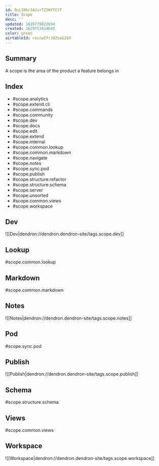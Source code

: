 ```yaml
---
id: OuLI06rJAJurTZ2WYTCtT
title: Scope
desc: ''
updated: 1639779822694
created: 1629753418643
color: green
airtableId: reccwIfrJd2saG2SO
---
```


## Summary

A scope is the area of the product a feature belongs in

## Index

- #scope.analytics
- #scope.extend.cli
- #scope.commands
- #scope.community
- #scope.dev
- #scope.docs
- #scope.edit
- #scope.extend
- #scope.internal
- #scope.common.lookup
- #scope.common.markdown
- #scope.navigate
- #scope.notes
- #scope.sync.pod
- #scope.publish
- #scope.structure.refactor
- #scope.structure.schema
- #scope.server
- #scope.unsorted
- #scope.common.views
- #scope.workspace

## Dev
![[Dev|dendron://dendron.dendron-site/tags.scope.dev]]

## Lookup
#scope.common.lookup

## Markdown
#scope.common.markdown

## Notes
![[Notes|dendron://dendron.dendron-site/tags.scope.notes]]

## Pod
#scope.sync.pod

## Publish
![[Publish|dendron://dendron.dendron-site/tags.scope.publish]]

## Schema
#scope.structure.schema

## Views
#scope.common.views

## Workspace
![[Workspace|dendron://dendron.dendron-site/tags.scope.workspace]] 


<!-- - Editing
- Retrieving
- Organizing
- Sharing
- Transferring
- Extending 
-->
